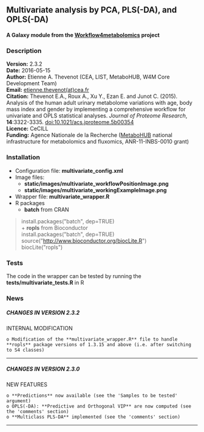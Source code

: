 ## Multivariate analysis by PCA, PLS(-DA), and OPLS(-DA)
#### A Galaxy module from the [Workflow4metabolomics](http://workflow4metabolomics.org) project

### Description

**Version:** 2.3.2  
**Date:** 2016-05-15  
**Author:** Etienne A. Thevenot (CEA, LIST, MetaboHUB, W4M Core Development Team)   
**Email:** [etienne.thevenot(at)cea.fr](mailto:etienne.thevenot@cea.fr)  
**Citation:** Thevenot E.A., Roux A., Xu Y., Ezan E. and Junot C. (2015). Analysis of the human adult urinary metabolome variations with age, body mass index and gender by implementing a comprehensive workflow for univariate and OPLS statistical analyses. *Journal of Proteome Research*, **14**:3322-3335. [doi:10.1021/acs.jproteome.5b00354](http://dx.doi.org/10.1021/acs.jproteome.5b00354)  
**Licence:** CeCILL  
**Funding:** Agence Nationale de la Recherche ([MetaboHUB](http://www.metabohub.fr/index.php?lang=en&Itemid=473) national infrastructure for metabolomics and fluxomics, ANR-11-INBS-0010 grant)

### Installation

* Configuration file: **multivariate_config.xml**
* Image files: 
    + **static/images/multivariate_workflowPositionImage.png**   
    + **static/images/multivariate_workingExampleImage.png**  
* Wrapper file: **multivariate_wrapper.R**  
* R packages  
    + **batch** from CRAN  
> install.packages("batch", dep=TRUE)  
    + **ropls** from Bioconductor  
> install.packages("batch", dep=TRUE)  
> source("http://www.bioconductor.org/biocLite.R")  
> biocLite("ropls")      

### Tests

The code in the wrapper can be tested by running the **tests/multivariate_tests.R** in R  

### News

##### CHANGES IN VERSION 2.3.2

INTERNAL MODIFICATION  

    o Modification of the **multivariate_wrapper.R** file to handle **ropls** package versions of 1.3.15 and above (i.e. after switching to S4 classes)
    
***

##### CHANGES IN VERSION 2.3.0

NEW FEATURES  

    o **Predictions** now available (see the 'Samples to be tested' argument)  
    o OPLS(-DA): **Predictive and Orthogonal VIP** are now computed (see the 'comments' section)  
    o **Multiclass PLS-DA** implemented (see the 'comments' section)  
    
***